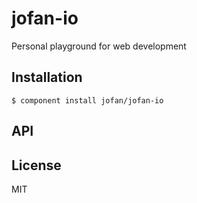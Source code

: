 
# jofan-io

  Personal playground for web development

## Installation

    $ component install jofan/jofan-io

## API

   

## License

  MIT

